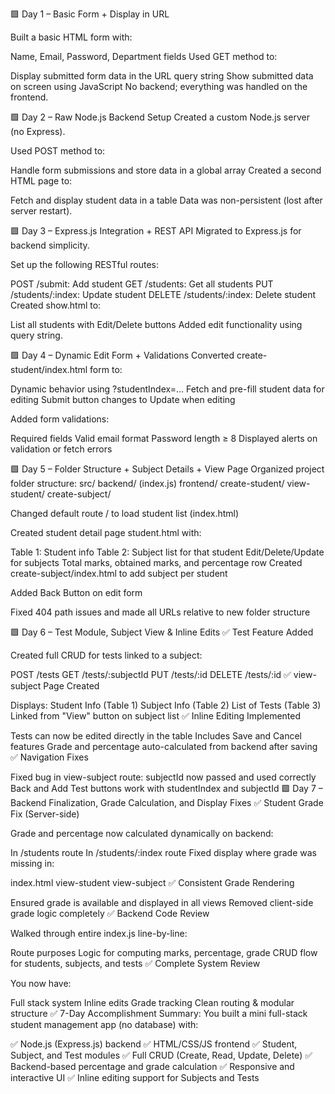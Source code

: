🟩 Day 1 – Basic Form + Display in URL

Built a basic HTML form with:

Name, Email, Password, Department fields
Used GET method to:

Display submitted form data in the URL query string
Show submitted data on screen using JavaScript
No backend; everything was handled on the frontend.

🟩 Day 2 – Raw Node.js Backend Setup
Created a custom Node.js server (no Express).

Used POST method to:

Handle form submissions and store data in a global array
Created a second HTML page to:

Fetch and display student data in a table
Data was non-persistent (lost after server restart).

🟩 Day 3 – Express.js Integration + REST API
Migrated to Express.js for backend simplicity.

Set up the following RESTful routes:

POST /submit: Add student
GET /students: Get all students
PUT /students/:index: Update student
DELETE /students/:index: Delete student
Created show.html to:

List all students with Edit/Delete buttons
Added edit functionality using query string.

🟩 Day 4 – Dynamic Edit Form + Validations
Converted create-student/index.html form to:

Dynamic behavior using ?studentIndex=...
Fetch and pre-fill student data for editing
Submit button changes to Update when editing

Added form validations:

Required fields
Valid email format
Password length ≥ 8
Displayed alerts on validation or fetch errors

🟩 Day 5 – Folder Structure + Subject Details + View Page
Organized project folder structure:
src/ backend/ (index.js) frontend/ create-student/ view-student/ create-subject/

Changed default route / to load student list (index.html)

Created student detail page student.html with:

Table 1: Student info
Table 2: Subject list for that student
Edit/Delete/Update for subjects
Total marks, obtained marks, and percentage row
Created create-subject/index.html to add subject per student

Added Back Button on edit form

Fixed 404 path issues and made all URLs relative to new folder structure

🟩 Day 6 – Test Module, Subject View & Inline Edits
✅ Test Feature Added

Created full CRUD for tests linked to a subject:

POST /tests
GET /tests/:subjectId
PUT /tests/:id
DELETE /tests/:id
✅ view-subject Page Created

Displays:
Student Info (Table 1)
Subject Info (Table 2)
List of Tests (Table 3)
Linked from "View" button on subject list
✅ Inline Editing Implemented

Tests can now be edited directly in the table
Includes Save and Cancel features
Grade and percentage auto-calculated from backend after saving
✅ Navigation Fixes

Fixed bug in view-subject route: subjectId now passed and used correctly
Back and Add Test buttons work with studentIndex and subjectId
🟩 Day 7 – Backend Finalization, Grade Calculation, and Display Fixes
✅ Student Grade Fix (Server-side)

Grade and percentage now calculated dynamically on backend:

In /students route
In /students/:index route
Fixed display where grade was missing in:

index.html
view-student
view-subject
✅ Consistent Grade Rendering

Ensured grade is available and displayed in all views
Removed client-side grade logic completely
✅ Backend Code Review

Walked through entire index.js line-by-line:

Route purposes
Logic for computing marks, percentage, grade
CRUD flow for students, subjects, and tests
✅ Complete System Review

You now have:

Full stack system
Inline edits
Grade tracking
Clean routing & modular structure
✅ 7-Day Accomplishment Summary:
You built a mini full-stack student management app (no database) with:

✅ Node.js (Express.js) backend
✅ HTML/CSS/JS frontend
✅ Student, Subject, and Test modules
✅ Full CRUD (Create, Read, Update, Delete)
✅ Backend-based percentage and grade calculation
✅ Responsive and interactive UI
✅ Inline editing support for Subjects and Tests
